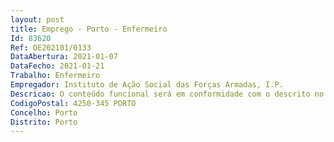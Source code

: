 ```yaml
--- 
layout: post
title: Emprego - Porto - Enfermeiro
Id: 83620
Ref: OE202101/0133
DataAbertura: 2021-01-07
DataFecho: 2021-01-21
Trabalho: Enfermeiro
Empregador: Instituto de Ação Social das Forças Armadas, I.P.
Descricao: O conteúdo funcional será em conformidade com o descrito no artigo 9.º do Decreto Lei n.º 248 2009, de 22 de novembro, alterado pelo Decreto Lei n.º 71 2019, de 27 de maio, e para reforço dos serviços no âmbito da atividade excecional e temporária resultante do combate à situação epidemiológica do novo Coronavírus   COVID 19.
CodigoPostal: 4250-345 PORTO
Concelho: Porto
Distrito: Porto
--- 
```

